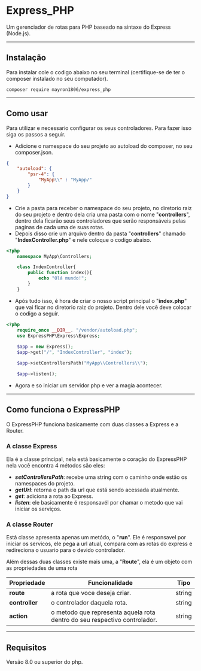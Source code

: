 # **Express_PHP**
Um gerenciador de rotas para PHP baseado na sintaxe do Express (Node.js).

---

## Instalação
Para instalar cole o codigo abaixo no seu terminal (certifique-se de ter o composer instalado no seu computador).

```
composer require mayron1806/express_php
```

---

## Como usar

Para utilizar e necessario configurar os seus controladores. Para fazer isso siga os passos a seguir.
* Adicione o namespace do seu projeto ao autoload do composer, no seu composer.json.

```json
{
    "autoload": {
        "psr-4": {
            "MyApp\\" : "MyApp/"
        }
    }
}

```

* Crie a pasta para receber o namespace do seu projeto, no diretorio raiz do seu projeto e dentro dela cria uma pasta com o nome "**controllers**", dentro dela ficarão seus controladores que serão responsáveis pelas paginas de cada uma de suas rotas.
* Depois disso crie um arquivo dentro da pasta "**controllers**" chamado "**IndexController.php**" e nele coloque o codigo abaixo.

```php
<?php
    namespace MyApp\Controllers;

    class IndexController{
        public function index(){
            echo "Olá mundo!";
        }
    }
```

* Após tudo isso, é hora de criar o nosso script principal o "**index.php**" que vai ficar no diretorio raiz do projeto. Dentro dele você deve colocar o codigo a seguir.

```php
<?php
    require_once __DIR__. "/vendor/autoload.php";
    use ExpressPHP\Express\Express;
    
    $app = new Express();
    $app->get("/", "IndexController", "index");

    $app->setControllersPath("MyApp\\Controllers\\");

    $app->listen();
```
* Agora e so iniciar um servidor php e ver a magia acontecer.

---
## Como funciona o ExpressPHP
O ExpressPHP funciona basicamente com duas classes a Express e a Router.

 ### **A classe Express** 
Ela é a classe principal, nela está basicamente o coração do ExpressPHP nela você encontra 4 métodos são eles:
* ***setControllersPath***: recebe uma string com o caminho onde estão os namespaces do projeto.
* ***getUrl***: retorna o path da url que está sendo acessada atualmente.
* ***get***: adiciona a rota ao Express.
* ***listen***: ele basicamente é responsavél por chamar o metodo que vai iniciar os serviços.

 ### **A classe Router**
Está classe apresenta apenas um metódo, o "**run**". Ele é responsavel por iniciar os servicos, ele pega a url atual, compara com as rotas do express e redireciona o usuario para o devido controlador.

Além dessas duas classes existe mais uma, a "**Route**", ela é um objeto com as propriedades de uma rota

| Propriedade | Funcionalidade | Tipo |
|---|---|---|
| **route** | a rota que voce deseja criar. | string |
| **controller** | o controlador daquela rota. | string |
| **action** | o metodo que representa aquela rota dentro do seu respectivo controlador. | string |

---

## Requisitos
Versão 8.0 ou superior do php.
